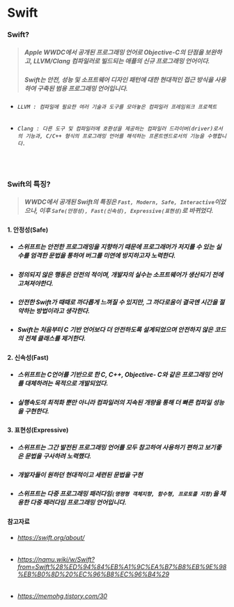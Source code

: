 # **Swift**

 
### Swift?

> ##### Apple WWDC에서 공개된 프로그래밍 언어로 Objective-C의 단점을 보완하고, LLVM/Clang 컴파일러로 빌드되는 애플의 신규 프로그래밍 언어이다.
> ##### Swift는 안전, 성능 및 소프트웨어 디자인 패턴에 대한 현대적인 접근 방식을 사용하여 구축된 범용 프로그래밍 언어입니다.

- ###### `LLVM : 컴파일에 필요한 여러 기술과 도구를 모아놓은 컴파일러 프레임워크 프로젝트`
- ###### `Clang : 다른 도구 및 컴파일러에 호환성을 제공하는 컴파일러 드라이버(driver)로서의 기능과, C/C++ 형식의 프로그래밍 언어를 해석하는 프론트엔드로서의 기능을 수행합니다.`

<br>

### Swift의 특징?
> ##### WWDC에서 공개된 Swift의 특징은 `Fast, Modern, Safe, Interactive`이었으나, 이후 `Safe(안정성), Fast(신속성), Expressive(표현성)`로 바뀌었다.

#### 1. 안정성(Safe)
- ##### 스위프트는 안전한 프로그래밍을 지향하기 때문에 프로그래머가 저지를 수 있는 실수를 엄격한 문법을 통하여 버그를 미연에 방지하고자 노력한다.
- ##### 정의되지 않은 행동은 안전의 적이며, 개발자의 실수는 소프트웨어가 생산되기 전에 고쳐져야한다.
- ##### 안전한 Swift가 때때로 까다롭게 느껴질 수 있지만, 그 까다로움이 결국엔 시간을 절약하는 방법이라고 생각한다.
- ##### Swift는 처음부터 C 기반 언어보다 더 안전하도록 설계되었으며 안전하지 않은 코드의 전체 클래스를 제거한다.
#### 2. 신속성(Fast)
- ##### 스위프트는 C언어를 기반으로 한 C, C++, Objective- C와 같은 프로그래밍 언어를 대체하려는 목적으로 개발되었다.
- ##### 실행속도의 최적화 뿐만 아니라 컴파일러의 지속된 개량을 통해 더 빠른 컴파일 성능을 구현한다.
#### 3. 표현성(Expressive)
- ##### 스위프트는 그간 발전된 프로그래밍 언어를 모두 참고하여 사용하기 편하고 보기좋은 문법을 구사하려 노력했다.
- ##### 개발자들이 원하던 현대적이고 세련된 문법을 구현
- ##### 스위프트는 다중 프로그래밍 패러다임`(명령형 객체지향, 함수형, 프로토콜 지향)`을 채용한 다중 패러다임 프로그래밍 언어입니다.

#### 참고자료
- ###### https://swift.org/about/
- ###### https://namu.wiki/w/Swift?from=Swift%28%ED%94%84%EB%A1%9C%EA%B7%B8%EB%9E%98%EB%B0%8D%20%EC%96%B8%EC%96%B4%29
- ###### https://memohg.tistory.com/30
